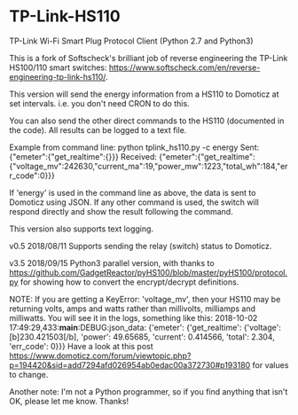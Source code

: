 # TP-Link-HS110
TP-Link Wi-Fi Smart Plug Protocol Client (Python 2.7 and Python3)

This is a fork of Softscheck's brilliant job of reverse engineering the TP-Link HS100/110 smart switches: https://www.softscheck.com/en/reverse-engineering-tp-link-hs110/.  

This version will send the energy information from a HS110 to Domoticz at set intervals.  i.e. you don't need CRON to do this.  

You can also send the other direct commands to the HS110 (documented in the code).  All results can be logged to a text file.

Example from command line:
python tplink_hs110.py -c energy
Sent:      {"emeter":{"get_realtime":{}}}
Received:  {"emeter":{"get_realtime":{"voltage_mv":242630,"current_ma":19,"power_mw":1223,"total_wh":184,"err_code":0}}}

If 'energy' is used in the command line as above, the data is sent to Domoticz using JSON.
If any other command is used, the switch will respond directly and show the result following the command.

This version also supports text logging.

v0.5 2018/08/11 Supports sending the relay (switch) status to Domoticz.

v3.5 2018/09/15 Python3 parallel version, with thanks to https://github.com/GadgetReactor/pyHS100/blob/master/pyHS100/protocol.py for showing how to convert the encrypt/decrypt definitions.

NOTE: If you are getting a KeyError: 'voltage_mv', then your HS110 may be returning volts, amps and watts rather than millivolts, milliamps and milliwatts.  You will see it in the logs, something like this:
2018-10-02 17:49:29,433:__main__:DEBUG:json_data: {'emeter': {'get_realtime': {'voltage': [b]230.421503[/b], 'power': 49.65685, 'current': 0.414566, 'total': 2.304, 'err_code': 0}}}  Have a look at this post https://www.domoticz.com/forum/viewtopic.php?p=194420&sid=add7294afd026954ab0edac00a372730#p193180 for values to change.

Another note: I'm not a Python programmer, so if you find anything that isn't OK, please let me know.  Thanks!
